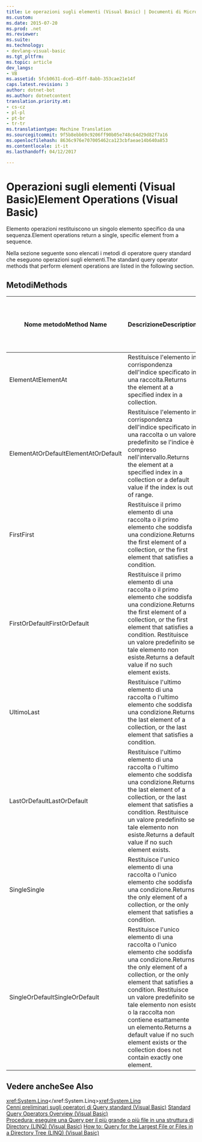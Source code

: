 ```yaml
---
title: Le operazioni sugli elementi (Visual Basic) | Documenti di Microsoft
ms.custom: 
ms.date: 2015-07-20
ms.prod: .net
ms.reviewer: 
ms.suite: 
ms.technology:
- devlang-visual-basic
ms.tgt_pltfrm: 
ms.topic: article
dev_langs:
- VB
ms.assetid: 5fcb0631-dce5-45ff-8abb-353cae21e14f
caps.latest.revision: 3
author: dotnet-bot
ms.author: dotnetcontent
translation.priority.mt:
- cs-cz
- pl-pl
- pt-br
- tr-tr
ms.translationtype: Machine Translation
ms.sourcegitcommit: 9f5b8ebb69c9206ff90b05e748c64d29d82f7a16
ms.openlocfilehash: 8636c976e707005462ca123cbfaeae14b640a853
ms.contentlocale: it-it
ms.lasthandoff: 04/12/2017

---
```

# <a name="element-operations-visual-basic"></a><span data-ttu-id="03979-102">Operazioni sugli elementi (Visual Basic)</span><span class="sxs-lookup"><span data-stu-id="03979-102">Element Operations (Visual Basic)</span></span>
<span data-ttu-id="03979-103">Elemento operazioni restituiscono un singolo elemento specifico da una sequenza.</span><span class="sxs-lookup"><span data-stu-id="03979-103">Element operations return a single, specific element from a sequence.</span></span>  
  
 <span data-ttu-id="03979-104">Nella sezione seguente sono elencati i metodi di operatore query standard che eseguono operazioni sugli elementi.</span><span class="sxs-lookup"><span data-stu-id="03979-104">The standard query operator methods that perform element operations are listed in the following section.</span></span>  
  
## <a name="methods"></a><span data-ttu-id="03979-105">Metodi</span><span class="sxs-lookup"><span data-stu-id="03979-105">Methods</span></span>  
  
|<span data-ttu-id="03979-106">Nome metodo</span><span class="sxs-lookup"><span data-stu-id="03979-106">Method Name</span></span>|<span data-ttu-id="03979-107">Descrizione</span><span class="sxs-lookup"><span data-stu-id="03979-107">Description</span></span>|<span data-ttu-id="03979-108">Sintassi delle espressioni di Query Visual Basic</span><span class="sxs-lookup"><span data-stu-id="03979-108">Visual Basic Query Expression Syntax</span></span>|<span data-ttu-id="03979-109">Altre informazioni</span><span class="sxs-lookup"><span data-stu-id="03979-109">More Information</span></span>|  
|-----------------|-----------------|------------------------------------------|----------------------|  
|<span data-ttu-id="03979-110">ElementAt</span><span class="sxs-lookup"><span data-stu-id="03979-110">ElementAt</span></span>|<span data-ttu-id="03979-111">Restituisce l'elemento in corrispondenza dell'indice specificato in una raccolta.</span><span class="sxs-lookup"><span data-stu-id="03979-111">Returns the element at a specified index in a collection.</span></span>|<span data-ttu-id="03979-112">Non applicabile.</span><span class="sxs-lookup"><span data-stu-id="03979-112">Not applicable.</span></span>|<span data-ttu-id="03979-113"><xref:System.Linq.Enumerable.ElementAt%2A?displayProperty=fullName></xref:System.Linq.Enumerable.ElementAt%2A?displayProperty=fullName></span><span class="sxs-lookup"><span data-stu-id="03979-113"><xref:System.Linq.Enumerable.ElementAt%2A?displayProperty=fullName></span></span><br /><br /> <span data-ttu-id="03979-114"><xref:System.Linq.Queryable.ElementAt%2A?displayProperty=fullName></xref:System.Linq.Queryable.ElementAt%2A?displayProperty=fullName></span><span class="sxs-lookup"><span data-stu-id="03979-114"><xref:System.Linq.Queryable.ElementAt%2A?displayProperty=fullName></span></span>|  
|<span data-ttu-id="03979-115">ElementAtOrDefault</span><span class="sxs-lookup"><span data-stu-id="03979-115">ElementAtOrDefault</span></span>|<span data-ttu-id="03979-116">Restituisce l'elemento in corrispondenza dell'indice specificato in una raccolta o un valore predefinito se l'indice è compreso nell'intervallo.</span><span class="sxs-lookup"><span data-stu-id="03979-116">Returns the element at a specified index in a collection or a default value if the index is out of range.</span></span>|<span data-ttu-id="03979-117">Non applicabile.</span><span class="sxs-lookup"><span data-stu-id="03979-117">Not applicable.</span></span>|<span data-ttu-id="03979-118"><xref:System.Linq.Enumerable.ElementAtOrDefault%2A?displayProperty=fullName></xref:System.Linq.Enumerable.ElementAtOrDefault%2A?displayProperty=fullName></span><span class="sxs-lookup"><span data-stu-id="03979-118"><xref:System.Linq.Enumerable.ElementAtOrDefault%2A?displayProperty=fullName></span></span><br /><br /> <span data-ttu-id="03979-119"><xref:System.Linq.Queryable.ElementAtOrDefault%2A?displayProperty=fullName></xref:System.Linq.Queryable.ElementAtOrDefault%2A?displayProperty=fullName></span><span class="sxs-lookup"><span data-stu-id="03979-119"><xref:System.Linq.Queryable.ElementAtOrDefault%2A?displayProperty=fullName></span></span>|  
|<span data-ttu-id="03979-120">First</span><span class="sxs-lookup"><span data-stu-id="03979-120">First</span></span>|<span data-ttu-id="03979-121">Restituisce il primo elemento di una raccolta o il primo elemento che soddisfa una condizione.</span><span class="sxs-lookup"><span data-stu-id="03979-121">Returns the first element of a collection, or the first element that satisfies a condition.</span></span>|<span data-ttu-id="03979-122">Non applicabile.</span><span class="sxs-lookup"><span data-stu-id="03979-122">Not applicable.</span></span>|<span data-ttu-id="03979-123"><xref:System.Linq.Enumerable.First%2A?displayProperty=fullName></xref:System.Linq.Enumerable.First%2A?displayProperty=fullName></span><span class="sxs-lookup"><span data-stu-id="03979-123"><xref:System.Linq.Enumerable.First%2A?displayProperty=fullName></span></span><br /><br /> <span data-ttu-id="03979-124"><xref:System.Linq.Queryable.First%2A?displayProperty=fullName></xref:System.Linq.Queryable.First%2A?displayProperty=fullName></span><span class="sxs-lookup"><span data-stu-id="03979-124"><xref:System.Linq.Queryable.First%2A?displayProperty=fullName></span></span>|  
|<span data-ttu-id="03979-125">FirstOrDefault</span><span class="sxs-lookup"><span data-stu-id="03979-125">FirstOrDefault</span></span>|<span data-ttu-id="03979-126">Restituisce il primo elemento di una raccolta o il primo elemento che soddisfa una condizione.</span><span class="sxs-lookup"><span data-stu-id="03979-126">Returns the first element of a collection, or the first element that satisfies a condition.</span></span> <span data-ttu-id="03979-127">Restituisce un valore predefinito se tale elemento non esiste.</span><span class="sxs-lookup"><span data-stu-id="03979-127">Returns a default value if no such element exists.</span></span>|<span data-ttu-id="03979-128">Non applicabile.</span><span class="sxs-lookup"><span data-stu-id="03979-128">Not applicable.</span></span>|<span data-ttu-id="03979-129"><xref:System.Linq.Enumerable.FirstOrDefault%2A?displayProperty=fullName></xref:System.Linq.Enumerable.FirstOrDefault%2A?displayProperty=fullName></span><span class="sxs-lookup"><span data-stu-id="03979-129"><xref:System.Linq.Enumerable.FirstOrDefault%2A?displayProperty=fullName></span></span><br /><br /> <span data-ttu-id="03979-130"><xref:System.Linq.Queryable.FirstOrDefault%2A?displayProperty=fullName></xref:System.Linq.Queryable.FirstOrDefault%2A?displayProperty=fullName></span><span class="sxs-lookup"><span data-stu-id="03979-130"><xref:System.Linq.Queryable.FirstOrDefault%2A?displayProperty=fullName></span></span><br /><br /> <span data-ttu-id="03979-131"><xref:System.Linq.Queryable.FirstOrDefault%60%601%28System.Linq.IQueryable%7B%60%600%7D%29?displayProperty=fullName></xref:System.Linq.Queryable.FirstOrDefault%60%601%28System.Linq.IQueryable%7B%60%600%7D%29?displayProperty=fullName></span><span class="sxs-lookup"><span data-stu-id="03979-131"><xref:System.Linq.Queryable.FirstOrDefault%60%601%28System.Linq.IQueryable%7B%60%600%7D%29?displayProperty=fullName></span></span>|  
|<span data-ttu-id="03979-132">Ultimo</span><span class="sxs-lookup"><span data-stu-id="03979-132">Last</span></span>|<span data-ttu-id="03979-133">Restituisce l'ultimo elemento di una raccolta o l'ultimo elemento che soddisfa una condizione.</span><span class="sxs-lookup"><span data-stu-id="03979-133">Returns the last element of a collection, or the last element that satisfies a condition.</span></span>|<span data-ttu-id="03979-134">Non applicabile.</span><span class="sxs-lookup"><span data-stu-id="03979-134">Not applicable.</span></span>|<span data-ttu-id="03979-135"><xref:System.Linq.Enumerable.Last%2A?displayProperty=fullName></xref:System.Linq.Enumerable.Last%2A?displayProperty=fullName></span><span class="sxs-lookup"><span data-stu-id="03979-135"><xref:System.Linq.Enumerable.Last%2A?displayProperty=fullName></span></span><br /><br /> <span data-ttu-id="03979-136"><xref:System.Linq.Queryable.Last%2A?displayProperty=fullName></xref:System.Linq.Queryable.Last%2A?displayProperty=fullName></span><span class="sxs-lookup"><span data-stu-id="03979-136"><xref:System.Linq.Queryable.Last%2A?displayProperty=fullName></span></span>|  
|<span data-ttu-id="03979-137">LastOrDefault</span><span class="sxs-lookup"><span data-stu-id="03979-137">LastOrDefault</span></span>|<span data-ttu-id="03979-138">Restituisce l'ultimo elemento di una raccolta o l'ultimo elemento che soddisfa una condizione.</span><span class="sxs-lookup"><span data-stu-id="03979-138">Returns the last element of a collection, or the last element that satisfies a condition.</span></span> <span data-ttu-id="03979-139">Restituisce un valore predefinito se tale elemento non esiste.</span><span class="sxs-lookup"><span data-stu-id="03979-139">Returns a default value if no such element exists.</span></span>|<span data-ttu-id="03979-140">Non applicabile.</span><span class="sxs-lookup"><span data-stu-id="03979-140">Not applicable.</span></span>|<span data-ttu-id="03979-141"><xref:System.Linq.Enumerable.LastOrDefault%2A?displayProperty=fullName></xref:System.Linq.Enumerable.LastOrDefault%2A?displayProperty=fullName></span><span class="sxs-lookup"><span data-stu-id="03979-141"><xref:System.Linq.Enumerable.LastOrDefault%2A?displayProperty=fullName></span></span><br /><br /> <span data-ttu-id="03979-142"><xref:System.Linq.Queryable.LastOrDefault%2A?displayProperty=fullName></xref:System.Linq.Queryable.LastOrDefault%2A?displayProperty=fullName></span><span class="sxs-lookup"><span data-stu-id="03979-142"><xref:System.Linq.Queryable.LastOrDefault%2A?displayProperty=fullName></span></span>|  
|<span data-ttu-id="03979-143">Single</span><span class="sxs-lookup"><span data-stu-id="03979-143">Single</span></span>|<span data-ttu-id="03979-144">Restituisce l'unico elemento di una raccolta o l'unico elemento che soddisfa una condizione.</span><span class="sxs-lookup"><span data-stu-id="03979-144">Returns the only element of a collection, or the only element that satisfies a condition.</span></span>|<span data-ttu-id="03979-145">Non applicabile.</span><span class="sxs-lookup"><span data-stu-id="03979-145">Not applicable.</span></span>|<span data-ttu-id="03979-146"><xref:System.Linq.Enumerable.Single%2A?displayProperty=fullName></xref:System.Linq.Enumerable.Single%2A?displayProperty=fullName></span><span class="sxs-lookup"><span data-stu-id="03979-146"><xref:System.Linq.Enumerable.Single%2A?displayProperty=fullName></span></span><br /><br /> <span data-ttu-id="03979-147"><xref:System.Linq.Queryable.Single%2A?displayProperty=fullName></xref:System.Linq.Queryable.Single%2A?displayProperty=fullName></span><span class="sxs-lookup"><span data-stu-id="03979-147"><xref:System.Linq.Queryable.Single%2A?displayProperty=fullName></span></span>|  
|<span data-ttu-id="03979-148">SingleOrDefault</span><span class="sxs-lookup"><span data-stu-id="03979-148">SingleOrDefault</span></span>|<span data-ttu-id="03979-149">Restituisce l'unico elemento di una raccolta o l'unico elemento che soddisfa una condizione.</span><span class="sxs-lookup"><span data-stu-id="03979-149">Returns the only element of a collection, or the only element that satisfies a condition.</span></span> <span data-ttu-id="03979-150">Restituisce un valore predefinito se tale elemento non esiste o la raccolta non contiene esattamente un elemento.</span><span class="sxs-lookup"><span data-stu-id="03979-150">Returns a default value if no such element exists or the collection does not contain exactly one element.</span></span>|<span data-ttu-id="03979-151">Non applicabile.</span><span class="sxs-lookup"><span data-stu-id="03979-151">Not applicable.</span></span>|<span data-ttu-id="03979-152"><xref:System.Linq.Enumerable.SingleOrDefault%2A?displayProperty=fullName></xref:System.Linq.Enumerable.SingleOrDefault%2A?displayProperty=fullName></span><span class="sxs-lookup"><span data-stu-id="03979-152"><xref:System.Linq.Enumerable.SingleOrDefault%2A?displayProperty=fullName></span></span><br /><br /> <span data-ttu-id="03979-153"><xref:System.Linq.Queryable.SingleOrDefault%2A?displayProperty=fullName></xref:System.Linq.Queryable.SingleOrDefault%2A?displayProperty=fullName></span><span class="sxs-lookup"><span data-stu-id="03979-153"><xref:System.Linq.Queryable.SingleOrDefault%2A?displayProperty=fullName></span></span>|  
  
## <a name="see-also"></a><span data-ttu-id="03979-154">Vedere anche</span><span class="sxs-lookup"><span data-stu-id="03979-154">See Also</span></span>  
 <span data-ttu-id="03979-155"><xref:System.Linq></xref:System.Linq></span><span class="sxs-lookup"><span data-stu-id="03979-155"><xref:System.Linq></span></span>   
<span data-ttu-id="03979-156"> [Cenni preliminari sugli operatori di Query standard (Visual Basic)](../../../../visual-basic/programming-guide/concepts/linq/standard-query-operators-overview.md) </span><span class="sxs-lookup"><span data-stu-id="03979-156"> [Standard Query Operators Overview (Visual Basic)](../../../../visual-basic/programming-guide/concepts/linq/standard-query-operators-overview.md) </span></span>  
<span data-ttu-id="03979-157"> [Procedura: eseguire una Query per il più grande o più file in una struttura di Directory (LINQ) (Visual Basic)](../../../../visual-basic/programming-guide/concepts/linq/how-to-query-for-the-largest-file-or-files-in-a-directory-tree.md)</span><span class="sxs-lookup"><span data-stu-id="03979-157"> [How to: Query for the Largest File or Files in a Directory Tree (LINQ) (Visual Basic)](../../../../visual-basic/programming-guide/concepts/linq/how-to-query-for-the-largest-file-or-files-in-a-directory-tree.md)</span></span>

